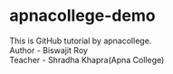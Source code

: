 # apnacollege-demo
This is  GitHub tutorial by apnacollege.
<br>
Author - Biswajit Roy
<br>
Teacher - Shradha Khapra(Apna College)